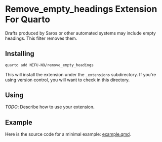 # Remove_empty_headings Extension For Quarto

Drafts produced by Saros or other automated systems may include empty headings. This filter removes them.

## Installing

```bash
quarto add NIFU-NO/remove_empty_headings
```

This will install the extension under the `_extensions` subdirectory.
If you're using version control, you will want to check in this directory.

## Using

_TODO_: Describe how to use your extension.

## Example

Here is the source code for a minimal example: [example.qmd](example.qmd).

